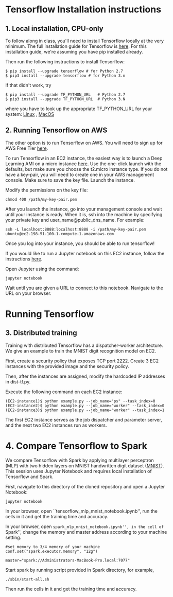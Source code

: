# Tensorflow Installation instructions

## 1. Local installation, CPU-only
To follow along in class, you'll need to install Tensorflow locally at the very minimum. The full installation guide for Tensorflow is [here](https://www.tensorflow.org/install/).
For this installation guide, we're assuming you have pip installed already.

Then run the following instructions to install Tensorflow:
```
$ pip install --upgrade tensorflow # for Python 2.7
$ pip3 install --upgrade tensorflow # for Python 3.n
```
If that didn't work, try
```
$ pip install --upgrade TF_PYTHON_URL   # Python 2.7
$ pip3 install --upgrade TF_PYTHON_URL  # Python 3.N 
```
where you have to look up the appropriate TF_PYTHON_URL for your system:
[Linux](https://www.tensorflow.org/install/install_linux#the_url_of_the_tensorflow_python_package)
,
[MacOS](https://www.tensorflow.org/install/install_mac#the_url_of_the_tensorflow_python_package)

## 2. Running Tensorflow on AWS
The other option is to run Tensorflow on AWS. You will need to sign up for AWS Free Tier [here](https://aws.amazon.com/free/).

To run Tensorflow in an EC2 instance, the easiest way is to launch a Deep Learning AMI on a micro instance [here](https://aws.amazon.com/marketplace/pp/B06VSPXKDX?qid=1494286814487&sr=0-2&ref_=srh_res_product_title).
Use the one-click launch with the defaults, but make sure you choose the t2.micro instance type. If you do not have a key-pair, you will need to create one in your AWS management console. Make sure to save the key file. Launch the instance.

Modify the permissions on the key file:
```
chmod 400 /path/my-key-pair.pem
```

After you launch the instance, go into your management console and wait until your instance is ready. When it is, ssh into the machine by specifying your private key and user_name@public_dns_name.
For example:
```
ssh -L localhost:8888:localhost:8888 -i /path/my-key-pair.pem ubuntu@ec2-198-51-100-1.compute-1.amazonaws.com
```

Once you log into your instance, you should be able to run tensorflow!

If you would like to run a Jupyter notebook on this EC2 instance, follow the instructions [here](https://aws.amazon.com/blogs/ai/the-aws-deep-learning-ami-now-with-ubuntu/).

Open Jupyter using the command:
```
jupyter notebook
```

Wait until you are given a URL to connect to this notebook. Navigate to the URL on your browser.


# Running Tensorflow

## 3. Distributed training
Training with distributed Tensorflow has a dispatcher-worker architecture. We give an example to train the MNIST digit recognition model on EC2. 

First, create a security policy that exposes TCP port 2222. Create 3 EC2 instances with the provided image and the security policy. 

Then, after the instances are assigned, modify the hardcoded IP addresses in dist-tf.py. 

Execute the following command on each EC2 instance:

```
(EC2-instance1)$ python example.py --job_name="ps" --task_index=0 
(EC2-instance2)$ python example.py --job_name="worker" --task_index=0 
(EC2-instance3)$ python example.py --job_name="worker" --task_index=1 
```

The first EC2 instance serves as the job dispatcher and parameter server, and the next two EC2 instances run as workers. 

# 4. Compare Tensorflow to Spark

We compare Tensorflow with Spark by applying multilayer perceptron (MLP) with two hidden layers on MNIST handwritten digit dataset ([MNIST](http://yann.lecun.com/exdb/mnist/)). This session uses Jupyter Notebook and requires local installation of Tensorflow and Spark. 

First, navigate to this directory of the cloned repository and open a Jupyter Notebook:
```
jupyter notebook
```
In your browser, open ``tensorflow_mlp_mnist_notebook.ipynb'', run the cells in it and get the training time and accuracy.

In your browser, open ``spark_mlp_mnist_notebook.ipynb'', in the cell of ``Spark'', change the memory and master address according to your machine setting.
```
#set memory to 3/4 memory of your machine
conf.set("spark.executor.memory", "12g")
```
```
master="spark://Administrators-MacBook-Pro.local:7077"
```

Start spark by running script provided in Spark directory, for example,
```
./sbin/start-all.sh
```

Then run the cells in it and get the training time and accuracy.
